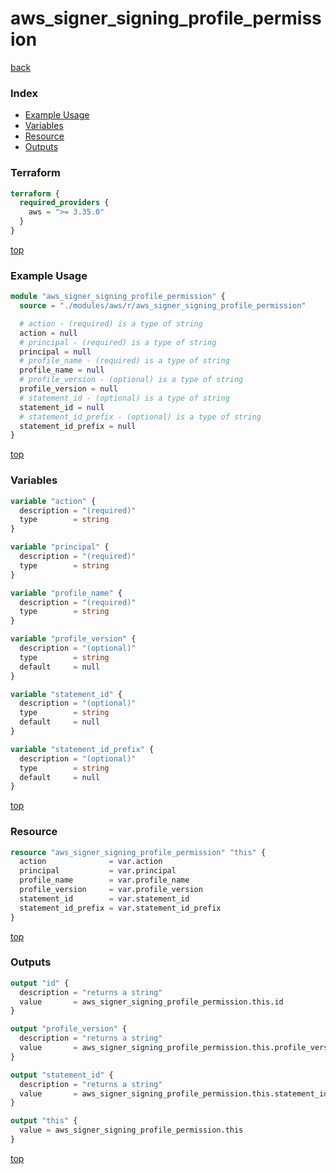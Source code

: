 # aws_signer_signing_profile_permission

[back](../aws.md)

### Index

- [Example Usage](#example-usage)
- [Variables](#variables)
- [Resource](#resource)
- [Outputs](#outputs)

### Terraform

```terraform
terraform {
  required_providers {
    aws = ">= 3.35.0"
  }
}
```

[top](#index)

### Example Usage

```terraform
module "aws_signer_signing_profile_permission" {
  source = "./modules/aws/r/aws_signer_signing_profile_permission"

  # action - (required) is a type of string
  action = null
  # principal - (required) is a type of string
  principal = null
  # profile_name - (required) is a type of string
  profile_name = null
  # profile_version - (optional) is a type of string
  profile_version = null
  # statement_id - (optional) is a type of string
  statement_id = null
  # statement_id_prefix - (optional) is a type of string
  statement_id_prefix = null
}
```

[top](#index)

### Variables

```terraform
variable "action" {
  description = "(required)"
  type        = string
}

variable "principal" {
  description = "(required)"
  type        = string
}

variable "profile_name" {
  description = "(required)"
  type        = string
}

variable "profile_version" {
  description = "(optional)"
  type        = string
  default     = null
}

variable "statement_id" {
  description = "(optional)"
  type        = string
  default     = null
}

variable "statement_id_prefix" {
  description = "(optional)"
  type        = string
  default     = null
}
```

[top](#index)

### Resource

```terraform
resource "aws_signer_signing_profile_permission" "this" {
  action              = var.action
  principal           = var.principal
  profile_name        = var.profile_name
  profile_version     = var.profile_version
  statement_id        = var.statement_id
  statement_id_prefix = var.statement_id_prefix
}
```

[top](#index)

### Outputs

```terraform
output "id" {
  description = "returns a string"
  value       = aws_signer_signing_profile_permission.this.id
}

output "profile_version" {
  description = "returns a string"
  value       = aws_signer_signing_profile_permission.this.profile_version
}

output "statement_id" {
  description = "returns a string"
  value       = aws_signer_signing_profile_permission.this.statement_id
}

output "this" {
  value = aws_signer_signing_profile_permission.this
}
```

[top](#index)